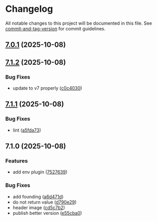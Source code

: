 # Changelog

All notable changes to this project will be documented in this file. See [commit-and-tag-version](https://github.com/absolute-version/commit-and-tag-version) for commit guidelines.

## [7.0.1](https://github.com/Cap-go/capacitor-env/compare/7.1.2...7.0.1) (2025-10-08)

## [7.1.2](https://github.com/Cap-go/capacitor-plugins/compare/7.1.1...7.1.2) (2025-10-08)


### Bug Fixes

* update to v7 properly ([c0c4030](https://github.com/Cap-go/capacitor-plugins/commit/c0c40305c0e8991c75e6c7e64c3e3f49b313c626))

## [7.1.1](https://github.com/Cap-go/capacitor-plugins/compare/7.1.0...7.1.1) (2025-10-08)


### Bug Fixes

* lint ([a5fda73](https://github.com/Cap-go/capacitor-plugins/commit/a5fda739763c0ef707b8311d03cfc509b53e665e))

## 7.1.0 (2025-10-08)


### Features

* add env plugin ([7527639](https://github.com/Cap-go/capacitor-plugins/commit/75276391256b7e932517473cffb324294f2d7426))


### Bug Fixes

* add founding ([a6d471d](https://github.com/Cap-go/capacitor-plugins/commit/a6d471d7fd7ee03178d745dd0a2f83b639616b2e))
* do not return value ([d790e29](https://github.com/Cap-go/capacitor-plugins/commit/d790e2945930a39dc3e16593bd002f43b9f5d7bf))
* header image ([cd5c7b2](https://github.com/Cap-go/capacitor-plugins/commit/cd5c7b2aad826d77b15bb73347c7224b274918ff))
* publish better version ([e55cba0](https://github.com/Cap-go/capacitor-plugins/commit/e55cba0a6a0e570b7b9545564e5c5d29ac2c8d75))
